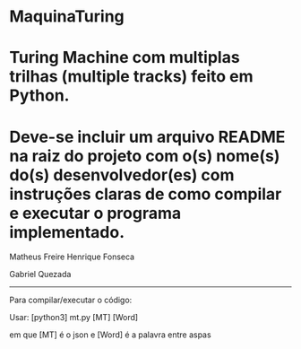 # MaquinaTuring
Turing Machine com multiplas trilhas (multiple tracks) feito em Python.
=============================================================================================
Deve-se	incluir	um arquivo README na raiz do projeto com o(s) nome(s) do(s)
desenvolvedor(es) com instruções claras de como	compilar e executar o programa implementado.
=============================================================================================

Matheus Freire Henrique Fonseca 


Gabriel Quezada 

--------------------------------------------------------------------------------------------

Para compilar/executar o código:

Usar: [python3] mt.py [MT] [Word] 

em que [MT] é o json e [Word] é a palavra entre aspas

